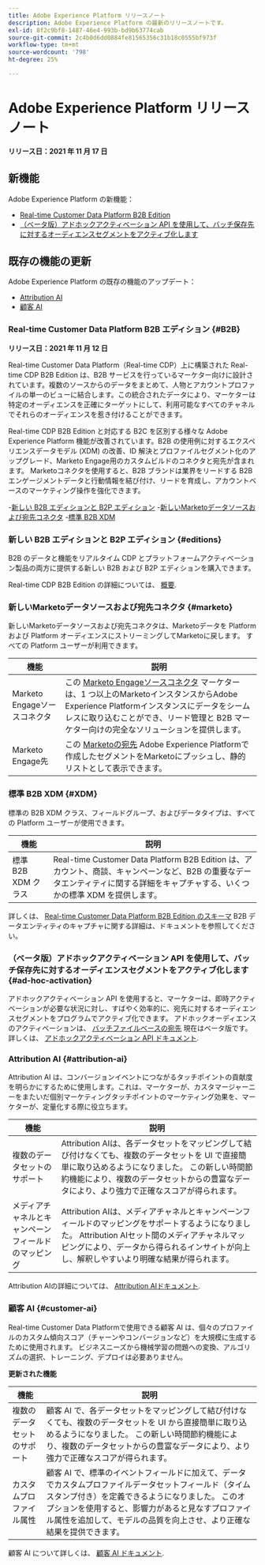 ```yaml
---
title: Adobe Experience Platform リリースノート
description: Adobe Experience Platform の最新のリリースノートです。
exl-id: 8f2c9bf8-1487-46e4-993b-bd9b63774cab
source-git-commit: 2c4b0d6dd0884fe81565356c31b18c0555bf973f
workflow-type: tm+mt
source-wordcount: '798'
ht-degree: 25%

---
```


# Adobe Experience Platform リリースノート

**リリース日：2021 年 11 月 17 日**

## 新機能

Adobe Experience Platform の新機能：

- [Real-time Customer Data Platform B2B Edition](#B2B)
- [（ベータ版）アドホックアクティベーション API を使用して、バッチ保存先に対するオーディエンスセグメントをアクティブ化します](#ad-hoc-activation)

## 既存の機能の更新

Adobe Experience Platform の既存の機能のアップデート：

- [Attribution AI](#attribution-ai)
- [顧客 AI](#customer-ai)

### Real-time Customer Data Platform B2B エディション {#B2B}

**リリース日：2021 年 11 月 12 日**

Real-time Customer Data Platform（Real-time CDP）上に構築された Real-time CDP B2B Edition は、B2B サービスを行っているマーケター向けに設計されています。複数のソースからのデータをまとめて、人物とアカウントプロファイルの単一のビューに結合します。この統合されたデータにより、マーケターは特定のオーディエンスを正確にターゲットにして、利用可能なすべてのチャネルでそれらのオーディエンスを惹き付けることができます。

Real-time CDP B2B Edition と対応する B2C を区別する様々な Adobe Experience Platform 機能が改善されています。B2B の使用例に対するエクスペリエンスデータモデル (XDM) の改善、ID 解決とプロファイルセグメント化のアップグレード、Marketo Engage用のカスタムビルドのコネクタと宛先が含まれます。 Marketoコネクタを使用すると、B2B ブランドは業界をリードする B2B エンゲージメントデータと行動情報を結び付け、リードを育成し、アカウントベースのマーケティング操作を強化できます。

-[新しい B2B エディションと B2P エディション](#editions)
-[新しいMarketoデータソースおよび宛先コネクタ](#marketo)
-[標準 B2B XDM](#XDM)

### 新しい B2B エディションと B2P エディション {#editions}

B2B のデータと機能をリアルタイム CDP とプラットフォームアクティベーション製品の両方に提供する新しい B2B および B2P エディションを購入できます。

Real-time CDP B2B Edition の詳細については、 [概要](../../rtcdp/overview.md).

### 新しいMarketoデータソースおよび宛先コネクタ {#marketo}

新しいMarketoデータソースおよび宛先コネクタは、Marketoデータを Platform および Platform オーディエンスにストリーミングしてMarketoに戻します。 すべての Platform ユーザーが利用できます。

| 機能 | 説明 |
|----------|-------------|
| Marketo Engageソースコネクタ | この [Marketo Engageソースコネクタ](../../sources/connectors/adobe-applications/marketo/marketo.md) マーケターは、1 つ以上のMarketoインスタンスからAdobe Experience Platformインスタンスにデータをシームレスに取り込むことができ、リード管理と B2B マーケター向けの完全なソリューションを提供します。 |
| Marketo Engage先 | この [Marketoの宛先](../../destinations/catalog/adobe/marketo-engage.md) Adobe Experience Platformで作成したセグメントをMarketoにプッシュし、静的リストとして表示できます。 |

### 標準 B2B XDM {#XDM}

標準の B2B XDM クラス、フィールドグループ、およびデータタイプは、すべての Platform ユーザーが使用できます。

| 機能 | 説明 |
|-----------|--------------|
| 標準 B2B XDM クラス | Real-time Customer Data Platform B2B Edition は、アカウント、商談、キャンペーンなど、B2B の重要なデータエンティティに関する詳細をキャプチャする、いくつかの標準 XDM を提供します。 |

詳しくは、 [Real-time Customer Data Platform B2B Edition のスキーマ](../../rtcdp/schemas/b2b.md) B2B データエンティティのキャプチャに関する詳細は、ドキュメントを参照してください。

### （ベータ版）アドホックアクティベーション API を使用して、バッチ保存先に対するオーディエンスセグメントをアクティブ化します {#ad-hoc-activation}

アドホックアクティベーション API を使用すると、マーケターは、即時アクティベーションが必要な状況に対し、すばやく効率的に、宛先に対するオーディエンスセグメントをプログラムでアクティブ化できます。 アドホックオーディエンスのアクティベーションは、 [バッチファイルベースの宛先](../../destinations/destination-types.md#file-based) 現在はベータ版です。 詳しくは、 [アドホックアクティベーション API ドキュメント](../../destinations/api/ad-hoc-activation-api.md).

### Attribution AI {#attribution-ai}

Attribution AI は、コンバージョンイベントにつながるタッチポイントの貢献度を明らかにするために使用します。これは、マーケターが、カスタマージャーニーをまたいだ個別マーケティングタッチポイントのマーケティング効果を、マーケターが、定量化する際に役立ちます。

| 機能 | 説明 |
|-----------|---------------|
| 複数のデータセットのサポート | Attribution AIは、各データセットをマッピングして結び付けなくても、複数のデータセットを UI で直接簡単に取り込めるようになりました。 この新しい時間節約機能により、複数のデータセットからの豊富なデータにより、より強力で正確なスコアが得られます。 |
| メディアチャネルとキャンペーンフィールドのマッピング | Attribution AIは、メディアチャネルとキャンペーンフィールドのマッピングをサポートするようになりました。 Attribution AIセット間のメディアチャネルマッピングにより、データから得られるインサイトが向上し、解釈しやすいより明確な結果が得られます。 |

Attribution AIの詳細については、 [Attribution AIドキュメント](../../intelligent-services/attribution-ai/overview.md).

### 顧客 AI {#customer-ai}

Real-time Customer Data Platformで使用できる顧客 AI は、個々のプロファイルのカスタム傾向スコア（チャーンやコンバージョンなど）を大規模に生成するために使用されます。 ビジネスニーズから機械学習の問題への変換、アルゴリズムの選択、トレーニング、デプロイは必要ありません。

**更新された機能**

| 機能 | 説明 |
|-----------|-------------|
| 複数のデータセットのサポート | 顧客 AI で、各データセットをマッピングして結び付けなくても、複数のデータセットを UI から直接簡単に取り込めるようになりました。 この新しい時間節約機能により、複数のデータセットからの豊富なデータにより、より強力で正確なスコアが得られます。 |
| カスタムプロファイル属性 | 顧客 AI で、標準のイベントフィールドに加えて、データでカスタムプロファイルデータセットフィールド（タイムスタンプ付き）を定義できるようになりました。 このオプションを使用すると、影響力があると見なすプロファイル属性を追加して、モデルの品質を向上させ、より正確な結果を提供できます。 |

顧客 AI について詳しくは、 [顧客 AI ドキュメント](../../intelligent-services/customer-ai/overview.md).


